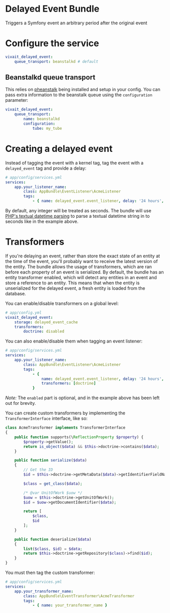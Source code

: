 Delayed Event Bundle
===============
Triggers a Symfony event an arbitrary period after the original event

# Configure the service
```yaml
vivait_delayed_event:
    queue_transport: beanstalkd # default
```

## Beanstalkd queue transport
This relies on [pheanstalk](https://github.com/armetiz/LeezyPheanstalkBundle/blob/master/Resources/doc/1-installation.md) 
being installed and setup in your config. You can pass extra information to the beanstalk queue using the `configuration` parameter:
```yaml
vivait_delayed_event:
    queue_transport:
        name: beanstalkd
        configuration:
            tube: my_tube
```

# Creating a delayed event
Instead of tagging the event with a kernel tag, tag the event with a `delayed_event` tag and provide a delay:

```yaml
# app/config/services.yml
services:
    app.your_listener_name:
        class: AppBundle\EventListener\AcmeListener
        tags:
            - { name: delayed_event.event_listener, delay: '24 hours', event: app.my_event, method: onMyEvent }
```

By default, any integer will be treated as seconds. The bundle will use [PHP's textual datetime parsing](http://php.net/manual/en/function.strtotime.php)
to parse a textual datetime string in to seconds like in the example above.

# Transformers
If you're delaying an event, rather than store the exact state of an entity at the time of the event, you'll probably
want to receive the latest version of the entity. The bundle allows the usage of transformers, which are ran before
each property of an event is serialized. By default, the bundle has an entity transformer enabled, which will detect
any entities in an event and store a reference to an entity. This means that when the entity is unserialized for the
delayed event, a fresh entity is loaded from the database.

You can enable/disable transformers on a global level:

```yaml
# app/config.yml
vivait_delayed_event:
    storage: delayed_event_cache
    transformers:
        doctrine: disabled
```


You can also enable/disable them when tagging an event listener:
```yaml
# app/config/services.yml
services:
    app.your_listener_name:
        class: AppBundle\EventListener\AcmeListener
        tags:
            - {
                name: delayed_event.event_listener, delay: '24 hours', event: app.my_event, method: onMyEvent,
                transformers: [doctrine]
            }
```

*Note:* The `enabled` part is optional, and in the example above has been left out for brevity.

You can create custom transformers by implementing the `TransformerInterface` interface, like so:

```php
class AcmeTransformer implements TransformerInterface
{
    public function supports(\ReflectionProperty $property) {
        $property->getValue();
        return is_object($data) && $this->doctrine->contains($data);
    }

    public function serialize($data)
    {
        // Get the ID
        $id = $this->doctrine->getMetaData($data)->getIdentifierFieldNames();

        $class = get_class($data);

        /* @var UnitOfWork $uow */
        $uow = $this->doctrine->getUnitOfWork();
        $id = $uow->getDocumentIdentifier($data);

        return [
            $class,
            $id
        ];
    }

    public function deserialize($data)
    {
        list($class, $id) = $data;
        return $this->doctrine->getRepository($class)->find($id);
    }
}

```

You must then tag the custom transformer:
```yaml
# app/config/services.yml
services:
    app.your_transformer_name:
        class: AppBundle\EventTransformer\AcmeTransformer
        tags:
            - { name: your_transformer_name }
```
